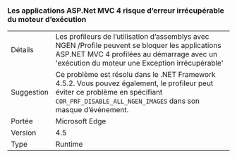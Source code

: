 ### <a name="profiling-aspnet-mvc4-apps-can-lead-to-fatal-execution-engine-error"></a>Les applications ASP.Net MVC 4 risque d’erreur irrécupérable du moteur d’exécution

|   |   |
|---|---|
|Détails|Les profileurs de l’utilisation d’assemblys avec NGEN /Profile peuvent se bloquer les applications ASP.NET MVC 4 profilées au démarrage avec un 'exécution du moteur une Exception irrécupérable'|
|Suggestion|Ce problème est résolu dans le .NET Framework 4.5.2. Vous pouvez également, le profileur peut éviter ce problème en spécifiant <code>COR_PRF_DISABLE_ALL_NGEN_IMAGES</code> dans son masque d’événement.|
|Portée|Microsoft Edge|
|Version|4.5|
|Type|Runtime|

